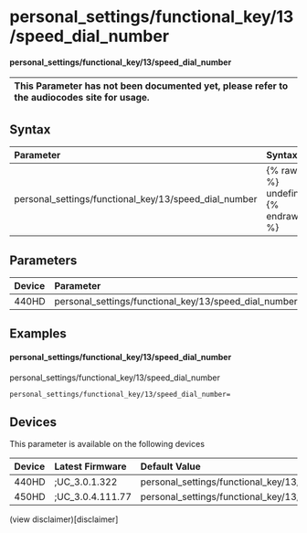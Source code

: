 ﻿---
description: personal_settings/functional_key/13/speed_dial_number
search:
    keywords: ['personal_settings','functional_key','13','speed_dial_number']
---

# personal_settings/functional_key/13/speed_dial_number

#### personal_settings/functional_key/13/speed_dial_number


| This Parameter has not been documented yet, please refer to the audiocodes site for usage.  |
| :--- |

## Syntax
| Parameter | Syntax |
| :--- | :--- |
|personal_settings/functional_key/13/speed_dial_number | {% raw %} undefined {% endraw %} |

## Parameters
|Device|Parameter|value|Description|
|:---|:---|:---|:---|
| 440HD | personal_settings/functional_key/13/speed_dial_number |  |  |

## Examples
#### personal_settings/functional_key/13/speed_dial_number

personal_settings/functional_key/13/speed_dial_number

```
personal_settings/functional_key/13/speed_dial_number=
```

## Devices
This parameter is available on the following devices

| Device | Latest Firmware | Default Value |
|:---|:---|:---|
| 440HD | ;UC_3.0.1.322 | personal_settings/functional_key/13/speed_dial_number= 
| 450HD | ;UC_3.0.4.111.77 | personal_settings/functional_key/13/speed_dial_number= 

(view disclaimer)[disclaimer]
